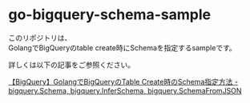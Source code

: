 # go-bigquery-schema-sample

このリポジトリは、  
GolangでBigQueryのtable create時にSchemaを指定するsampleです。

詳しくは以下の記事をご参照ください。  


[【BigQuery】GolangでBigQueryのTable Create時のSchema指定方法 - bigquery.Schema, bigquery.InferSchema, bigquery.SchemaFromJSON](https://www.tweeeety.blog/entry/2021/04/05/025834)
